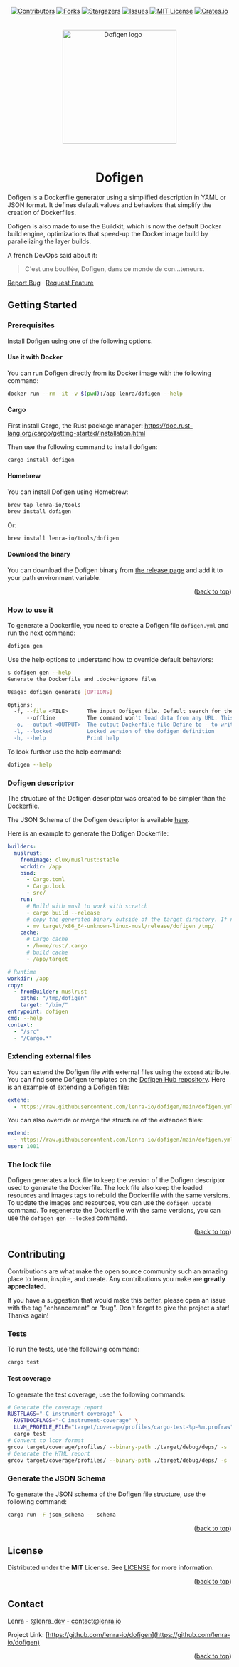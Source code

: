 <div id="top"></div>
<!--
*** Thanks for checking out the Best-README-Template. If you have a suggestion
*** that would make this better, please fork the repo and create a pull request
*** or simply open an issue with the tag "enhancement".
*** Don't forget to give the project a star!
*** Thanks again! Now go create something AMAZING! :D
-->



<!-- PROJECT SHIELDS -->
<!--
*** I'm using markdown "reference style" links for readability.
*** Reference links are enclosed in brackets [ ] instead of parentheses ( ).
*** See the bottom of this document for the declaration of the reference variables
*** for contributors-url, forks-url, etc. This is an optional, concise syntax you may use.
*** https://www.markdownguide.org/basic-syntax/#reference-style-links
-->


<div align="center">

[![Contributors][contributors-shield]][contributors-url]
[![Forks][forks-shield]][forks-url]
[![Stargazers][stars-shield]][stars-url]
[![Issues][issues-shield]][issues-url]
[![MIT License][license-shield]][license-url]
[![Crates.io][crate-shield]][crate-url]

<img alt="Dofigen logo" src="./logo.svg" width="256" style="margin: 20px 0" /> 

# Dofigen

</div>

Dofigen is a Dockerfile generator using a simplified description in YAML or JSON format.
It defines default values and behaviors that simplify the creation of Dockerfiles.

Dofigen is also made to use the Buildkit, which is now the default Docker build engine, optimizations that speed-up the Docker image build by parallelizing the layer builds.

A french DevOps said about it:
> C'est une bouffée, Dofigen, dans ce monde de con...teneurs.

[Report Bug](https://github.com/lenra-io/dofigen/issues)
·
[Request Feature](https://github.com/lenra-io/dofigen/issues)

<!-- GETTING STARTED -->
## Getting Started

### Prerequisites

Install Dofigen using one of the following options.

#### Use it with Docker

You can run Dofigen directly from its Docker image with the following command:

```bash
docker run --rm -it -v $(pwd):/app lenra/dofigen --help
```

#### Cargo

First install Cargo, the Rust package manager: https://doc.rust-lang.org/cargo/getting-started/installation.html

Then use the following command to install dofigen:

```bash
cargo install dofigen
```

#### Homebrew

You can install Dofigen using Homebrew:

```bash
brew tap lenra-io/tools
brew install dofigen
```

Or:

```bash
brew install lenra-io/tools/dofigen
```

#### Download the binary

You can download the Dofigen binary from [the release page](https://github.com/lenra-io/dofigen/releases) and add it to your path environment variable.

<p align="right">(<a href="#top">back to top</a>)</p>

### How to use it

To generate a Dockerfile, you need to create a Dofigen file `dofigen.yml` and run the next command:

```bash
dofigen gen
```

Use the help options to understand how to override default behaviors:

```bash
$ dofigen gen --help
Generate the Dockerfile and .dockerignore files

Usage: dofigen generate [OPTIONS]

Options:
  -f, --file <FILE>      The input Dofigen file. Default search for the next files: dofigen.yml, dofigen.yaml, dofigen.json Use "-" to read from stdin
      --offline          The command won't load data from any URL. This disables extending file from URL and loading image tag
  -o, --output <OUTPUT>  The output Dockerfile file Define to - to write to stdout [default: Dockerfile]
  -l, --locked           Locked version of the dofigen definition
  -h, --help             Print help
```

To look further use the help command:

```bash
dofigen --help
```


### Dofigen descriptor

The structure of the Dofigen descriptor was created to be simpler than the Dockerfile.

The JSON Schema of the Dofigen descriptor is available [here](./docs/dofigen.schema.json).

Here is an example to generate the Dofigen Dockerfile:

```yaml
builders:
  muslrust:
    fromImage: clux/muslrust:stable
    workdir: /app
    bind:
      - Cargo.toml
      - Cargo.lock
      - src/
    run:
      # Build with musl to work with scratch
      - cargo build --release
      # copy the generated binary outside of the target directory. If not the other stages won't be able to find it since it's in a cache volume
      - mv target/x86_64-unknown-linux-musl/release/dofigen /tmp/
    cache:
      # Cargo cache
      - /home/rust/.cargo
      # build cache
      - /app/target

# Runtime
workdir: /app
copy:
  - fromBuilder: muslrust
    paths: "/tmp/dofigen"
    target: "/bin/"
entrypoint: dofigen
cmd: --help
context:
  - "/src"
  - "/Cargo.*"
```

### Extending external files

You can extend the Dofigen file with external files using the `extend` attribute.
You can find some Dofigen templates on the [Dofigen Hub repository](https://github.com/lenra-io/dofigen-hub).
Here is an example of extending a Dofigen file:

```yaml
extend:
  - https://raw.githubusercontent.com/lenra-io/dofigen/main/dofigen.yml
```

You can also override or merge the structure of the extended files:

```yaml
extend:
  - https://raw.githubusercontent.com/lenra-io/dofigen/main/dofigen.yml
user: 1001
```

### The lock file

Dofigen generates a lock file to keep the version of the Dofigen descriptor used to generate the Dockerfile.
The lock file also keep the loaded resources and images tags to rebuild the Dockerfile with the same versions.
To update the images and resources, you can use the `dofigen update` command.
To regenerate the Dockerfile with the same versions, you can use the `dofigen gen --locked` command.

<p align="right">(<a href="#top">back to top</a>)</p>

<!-- CONTRIBUTING -->
## Contributing

Contributions are what make the open source community such an amazing place to learn, inspire, and create. Any contributions you make are **greatly appreciated**.

If you have a suggestion that would make this better, please open an issue with the tag "enhancement" or "bug".
Don't forget to give the project a star! Thanks again!

### Tests

To run the tests, use the following command:

```bash
cargo test
```

#### Test coverage

To generate the test coverage, use the following commands:

```bash
# Generate the coverage report
RUSTFLAGS="-C instrument-coverage" \
  RUSTDOCFLAGS="-C instrument-coverage" \
  LLVM_PROFILE_FILE="target/coverage/profiles/cargo-test-%p-%m.profraw" \
  cargo test
# Convert to lcov format
grcov target/coverage/profiles/ --binary-path ./target/debug/deps/ -s . -t lcov --branch --ignore-not-existing --ignore ../* --ignore /* -o target/coverage/lcov.info
# Generate the HTML report
grcov target/coverage/profiles/ --binary-path ./target/debug/deps/ -s . -t html --branch --ignore-not-existing --ignore ../* --ignore /* -o target/coverage/html
```

### Generate the JSON Schema

To generate the JSON schema of the Dofigen file structure, use the following command:

```bash
cargo run -F json_schema -- schema
```

<p align="right">(<a href="#top">back to top</a>)</p>



<!-- LICENSE -->
## License

Distributed under the **MIT** License. See [LICENSE](./LICENSE) for more information.

<p align="right">(<a href="#top">back to top</a>)</p>



<!-- CONTACT -->
## Contact

Lenra - [@lenra_dev](https://twitter.com/lenra_dev) - contact@lenra.io

Project Link: [https://github.com/lenra-io/dofigen](https://github.com/lenra-io/dofigen)

<p align="right">(<a href="#top">back to top</a>)</p>


<!-- MARKDOWN LINKS & IMAGES -->
<!-- https://www.markdownguide.org/basic-syntax/#reference-style-links -->
[contributors-shield]: https://img.shields.io/github/contributors/lenra-io/dofigen.svg?style=for-the-badge
[contributors-url]: https://github.com/lenra-io/dofigen/graphs/contributors
[forks-shield]: https://img.shields.io/github/forks/lenra-io/dofigen.svg?style=for-the-badge
[forks-url]: https://github.com/lenra-io/dofigen/network/members
[stars-shield]: https://img.shields.io/github/stars/lenra-io/dofigen.svg?style=for-the-badge
[stars-url]: https://github.com/lenra-io/dofigen/stargazers
[issues-shield]: https://img.shields.io/github/issues/lenra-io/dofigen.svg?style=for-the-badge
[issues-url]: https://github.com/lenra-io/dofigen/issues
[license-shield]: https://img.shields.io/github/license/lenra-io/dofigen.svg?style=for-the-badge
[license-url]: https://github.com/lenra-io/dofigen/blob/master/LICENSE.txt
[crate-shield]: https://img.shields.io/crates/v/dofigen.svg?style=for-the-badge
[crate-url]: https://crates.io/crates/dofigen
